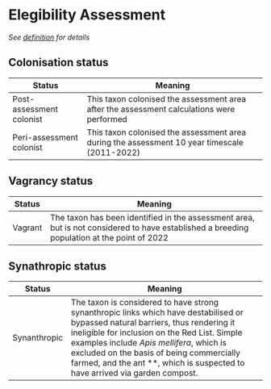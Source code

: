 # Elegibility Assessment
*See [definition](../../glossary.md#eligibility-assessment) for details*

## Colonisation status
|Status|Meaning|
|---|---|
| Post-assessment colonist| This taxon colonised the assessment area after the assessment calculations were performed |
| Peri-assessment colonist | This taxon colonised the assessment area during the assessment 10 year timescale (2011-2022) |

## Vagrancy status
|Status|Meaning|
|---|---|
|Vagrant| The taxon has been identified in the assessment area, but is not considered to have established a breeding population at the point of 2022|

## Synathropic status
|Status|Meaning|
|---|---|
|Synanthropic| The taxon is considered to have strong synanthropic links which have destabilised or bypassed natural barriers, thus rendering it ineligible for inclusion on the Red List. Simple examples include *Apis mellifera*, which is excluded on the basis of being commercially farmed, and the ant **, which is suspected to have arrived via garden compost.